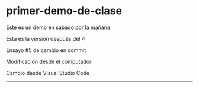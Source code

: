 ﻿# primer-demo-de-clase
Este es un demo en sábado por la mañana

Esta es la versión después del 4

Ensayo #5 de cambio en commit

Modificación desde el computador

Cambio desde Visual Studio Code

****
